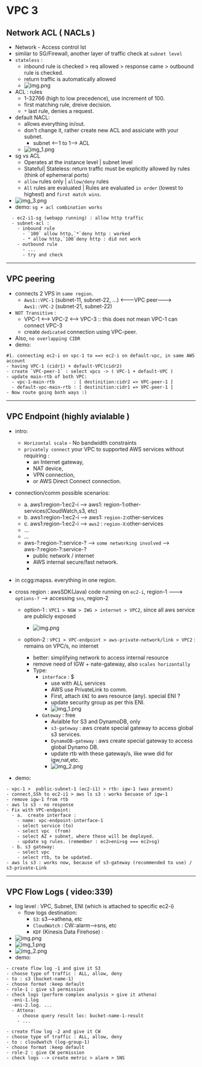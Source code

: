 # VPC 3

## Network ACL ( NACLs )
- Network - Access control lst
- similar to SG/Firewall, another layer of traffic check at `subnet level`
- `stateless` :  
  - inbound rule is checked > req allowed > response came > outbound rule is checked.
  - return traffic is automatically allowed
  - ![img.png](../99_img/vpc-2/img.png)
- ACL : rules
  - 1-32766 (high to low precedence), use increment of 100.
  - first matching rule, dreive decision.
  - `*` last rule, denies a request.
- default NACL:
  - allows everything in/out.
  - don't change it, rather create new ACL and assiciate with your subnet.
    - subnet <--1 to 1--> ACL
  - ![img_1.png](../99_img/vpc-2/img_1.png)
- sg vs ACL
  - Operates at the instance level | subnet level
  - Stateful| Stateless: return traffic must be explicitly allowed by rules (think of ephemeral ports)
  - `allow` rules only |  `allow/deny` rules
  - `All` rules are evaluated | Rules are evaluated `in order` (lowest to highest) and `first match wins`.
- ![img_3.png](../99_img/vpc-2/img_3.png)
- demo: `sg + acl combination works`
``` 
  - ec2-i1-sg (webapp running) : allow http traffic
  - subnet-acl : 
    - inbound rule 
      - `100` allow http,`*`deny http : worked 
      - * allow http,`100`deny http : did not work
    - outbound rule
      - ...
      - try and check
```
---
## VPC peering
- connects 2 VPS in `same region`.
  - `Aws1::VPC-1` (subnet-11, subnet-22, ...) <---VPC peer---> `Aws1::VPC-2` (subnet-21, subnet-22)
- `NOT Transitive` : 
  - VPC-1  <--> VPC-2  <--> VPC-3 :: this does not mean VPC-1 can connect VPC-3
  - create `dedicated` connection using VPC-peer.
- Also, `no overlapping CIDR`
- demo: 
```
#1. connecting ec2-i on vpc-1 to ==> ec2-i on default-vpc, in same AWS account
- having VPC-1 (cidr1) + default-VPC(cidr2) 
- create `VPC-peer-1` : select vpcs -> ( VPC-1 + default-VPC )
- update main-rtb of both VPC:
  - vpc-1-main-rtb       : [ destinition:cidr2 => VPC-peer-1 ]
  - default-vpc-main-rtb : [ destinition:cidr1 => VPC-peer-1 ]
- Now route going both ways :) 
```

---
## VPC Endpoint (highly avialable )
- intro:
  - `Horizontal scale` - No bandwidth constraints 
  - `privately connect` your VPC to supported AWS services without requiring :
    - an Internet gateway, 
    - NAT device, 
    - VPN connection, 
    - or AWS Direct Connect connection.
  
- connection/comm possible scenarios:
  - a. aws1:region-1:ec2-i -->    aws1: region-1:other-services(CloudWatch,s3, etc)
  - b. aws1:region-1:ec2-i -->    aws1: `region-2`:other-services
  - c. aws1:region-1:ec2-i -->   `aws2` : `region-X`:other-services
  - ...
  - ...
  - aws-?:region-?:service-? --> `some networking involved` -->  aws-?:region-?:service-?
    - public network / internet
    - AWS internal secure/fast network.
    - 
- in ccgg:mapss. everything in one region.
- cross region : awsSDK(Java) code running on `ec2-i`, region-1 ---> `options-?` --> accessing `sns`, region-2
  - option-1 : `VPC1 > NGW > IWG > internet > VPC2`, since all aws service are publicly exposed
    - ![img.png](../99_img/vpc-3/img.png)
    
  - option-2 : `VPC1 > VPC-endpoint > aws-private-network/link > VPC2` : remains on VPC/s, no internet
    - better: simplifying network to access internal resource
    - remove need of IGW + nate-gateway, also `scales horizontally`
    - Type:
      - `interface` : $
        - use with ALL services
        - AWS use PrivateLink to comm.
        - First, attach `ENI` to aws resource (any). special ENI ?
        - update security group as per this ENI.
        - ![img_1.png](../99_img/vpc-3/img_1.png)
      - `Gateway` : free
        -  Avialble for  S3 and DynamoDB, only 
        - `s3-gateway` : aws create special gateway to access global s3 services.
        - `DynamoDB-gateway` :  aws create special gateway to access global Dynamo DB.
        - update rtb with these gateway/s, like wwe did for igw,nat,etc.
        - ![img_2.png](../99_img/vpc-3/img_2.png)

- demo:
```
- vpc-1 >  public-subnet-1 (ec2-i1) > rtb: igw-1 (was present)
- connect,SSh to ec2-i1 > aws ls s3 : works becuase of igw-1
- remove igw-1 from rtb
- aws ls s3 - no response
- Fix with VPC-endpoint:
  - a.  create interface : 
    - name: vpc-endpoint-interface-1
    - select service (to)
    - select vpc  (from)
    - select AZ + subnet, where these will be deployed.
    - update sg rules. (remember : ec2>eni>sg === ec2>sg)
  - b. s3 gateway:
    - select vpc
    - select rtb, to be updated.
- aws ls s3 : works now, because of s3-gateway (recommended to use) / s3-private-Link
```
---
## VPC Flow Logs ( video:339)
- log level : VPC, Subnet, ENI (which is attached to specific ec2-i)
  - flow logs destination:
    - `S3`: s3-->athena, etc
    - `CloudWatch` : CW::alarm-->sns, etc
    - `KDF` (Kinesis Data Firehose) : 
- ![img.png](../99_img/vpc-3/img+4.png)
- ![img_1.png](../99_img/vpc-3/img+5.png)
- ![img_2.png](../99_img/vpc-3/img_+6.png)
- demo:
```
- create flow log -1 and give it S3
- choose type of traffic : ALL, allow, deny
- to : s3 (bucket-name-1)
- choose format :keep default
- role-1 : give s3 permission
- check logs (perform complex analysis > give it athena)
  -eni-1.log 
  -eni-2.log. ...
  - Attena:
    - choose query result loc: bucket-name-1-result
    - ...

- create flow log -2 and give it CW
- choose type of traffic : ALL, allow, deny
- to : cloudwatch (log-group-1)
- choose format :keep default
- role-2 : give CW permission
- check logs --> create metric > alarm > SNS
```


  
